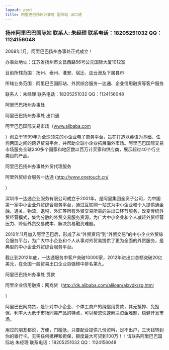 ```yaml
---
layout: post
title: 阿里巴巴扬州办事处 国际站 出口通
---
```


### 扬州阿里巴巴国际站 联系人: 朱经理 联系电话：18205251032 QQ：1124156048 

2009年1月，阿里巴巴扬州办事处正式成立！

办事处地址：江苏省扬州市文昌西路56号公元国际大厦1012室

目前所辖范围：扬州、泰州、淮安、宿迁、连云港及下属县市

所辖业务范围：阿里巴巴国际站、外贸综合服务一达通、企业信用融资等客户服务

联系人：朱经理 联系电话：18205251032 QQ：1124156048 


阿里巴巴扬州办事处 

   阿里巴巴扬州办事处 出口通

阿里巴巴国际交易市场（www.alibaba.com

）创立于1999年为全球领先的小企业电子商务平台，旨在打造以英语为基础、任何两国之间的跨界贸易平台，并帮助全球小企业拓展海外市场。阿里巴巴国际交易市场服务全球240多个国家和地区数以百万计买家和供应商，展示超过40个行业类目的产品。

   阿里巴巴扬州办事处外贸代理服务  

   阿里外贸综合服务一达通 (http://www.onetouch.cn/

）

深圳市一达通企业服务有限公司成立于2001年，是阿里集团全资子公司，为中国第一家中小企业外贸综合服务平台，通过互联网一站式为中小企业和个人提供通金融、通关、物流、退税、外汇等所有外贸交易所需的进出口环节服务，改变传统外贸经营模式，集约分散的外贸交易服务资源，为广大中小企业和个人减轻外贸经营压力、降低外贸交易成本、解决贸易融资难题。

2010年11月加入阿里巴巴后，形成了从“外贸资讯”到“外贸交易”的中小企业外贸综合服务平台，为广大中小企业和个人从事对外贸易提供了更为全面的外贸服务，是典型的中小企业外贸综合服务平台。

截止到2012年底，一达通服务中客户突破10000家，2012年进出口总额突破20亿美元，在全国一般贸易出口企业百强榜中排名第九。

 

   阿里巴巴扬州办事处 贷款

   阿里企业信用融资：网商贷（http://dk.alibaba.com/aliloan/alxydk/zg.html

）

阿里巴巴网商贷，是针对中小企业、个体工商户的纯信用贷款，其无抵押、免担保，利率大大低于市场同类产品的特点，可以帮您快速解决资金难题，稳健开发市场。

用过的朋友都说，方便，门槛低，只要配合提供几份资料，足不出户，三天钱转到你的银行卡。无需任何抵押和担保，额度最大可贷到100万！！请联系阿里巴巴国际站  朱经理 联系电话：18205251032 QQ：1124156048 

